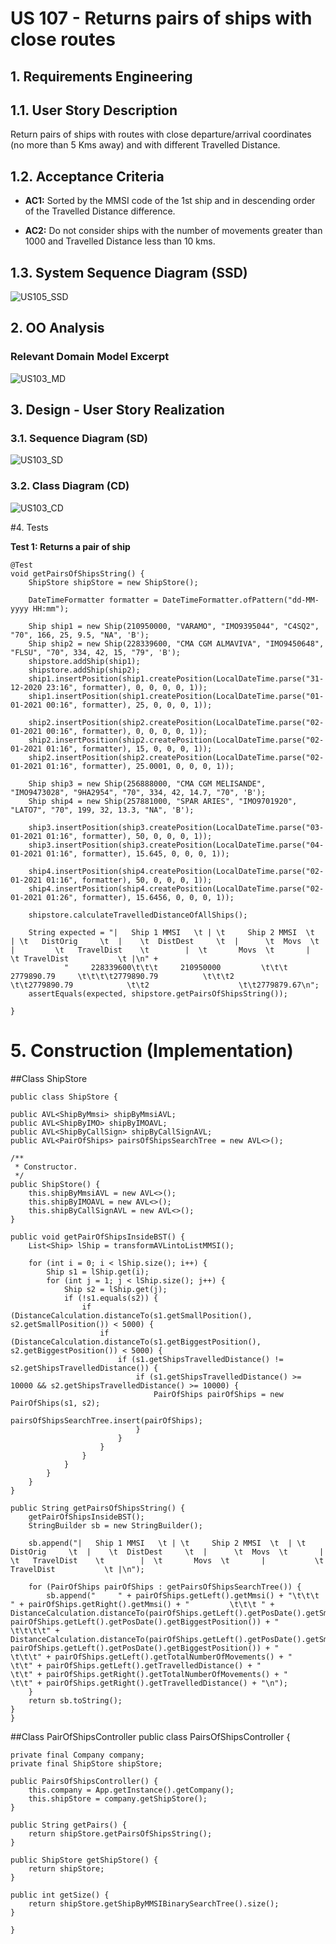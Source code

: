 # US 107 - Returns pairs of ships with close routes 
## 1. Requirements Engineering

## 1.1. User Story Description

Return pairs of ships with routes with close departure/arrival coordinates (no
more than 5 Kms away) and with different Travelled Distance.


## 1.2. Acceptance Criteria

* **AC1:** Sorted by the MMSI code of the 1st ship and in descending order of the
  Travelled Distance difference.
  
* **AC2:** Do not consider ships with the number of movements greater than 1000
  and Travelled Distance less than 10 kms.

## 1.3. System Sequence Diagram (SSD)

![US105_SSD](US107_SSD.svg)

## 2. OO Analysis

### Relevant Domain Model Excerpt

![US103_MD](US107_DM.svg)

## 3. Design - User Story Realization

### 3.1. Sequence Diagram (SD)

![US103_SD](US107_SD.svg)

### 3.2. Class Diagram (CD)

![US103_CD](US107_CD.svg)

#4. Tests

**Test 1: Returns a pair of ship**

    @Test
    void getPairsOfShipsString() {
        ShipStore shipStore = new ShipStore();

        DateTimeFormatter formatter = DateTimeFormatter.ofPattern("dd-MM-yyyy HH:mm");

        Ship ship1 = new Ship(210950000, "VARAMO", "IMO9395044", "C4SQ2", "70", 166, 25, 9.5, "NA", 'B');
        Ship ship2 = new Ship(228339600, "CMA CGM ALMAVIVA", "IMO9450648", "FLSU", "70", 334, 42, 15, "79", 'B');
        shipstore.addShip(ship1);
        shipstore.addShip(ship2);
        ship1.insertPosition(ship1.createPosition(LocalDateTime.parse("31-12-2020 23:16", formatter), 0, 0, 0, 0, 1));
        ship1.insertPosition(ship1.createPosition(LocalDateTime.parse("01-01-2021 00:16", formatter), 25, 0, 0, 0, 1));

        ship2.insertPosition(ship2.createPosition(LocalDateTime.parse("02-01-2021 00:16", formatter), 0, 0, 0, 0, 1));
        ship2.insertPosition(ship2.createPosition(LocalDateTime.parse("02-01-2021 01:16", formatter), 15, 0, 0, 0, 1));
        ship2.insertPosition(ship2.createPosition(LocalDateTime.parse("02-01-2021 01:16", formatter), 25.0001, 0, 0, 0, 1));

        Ship ship3 = new Ship(256888000, "CMA CGM MELISANDE", "IMO9473028", "9HA2954", "70", 334, 42, 14.7, "70", 'B');
        Ship ship4 = new Ship(257881000, "SPAR ARIES", "IMO9701920", "LATO7", "70", 199, 32, 13.3, "NA", 'B');

        ship3.insertPosition(ship3.createPosition(LocalDateTime.parse("03-01-2021 01:16", formatter), 50, 0, 0, 0, 1));
        ship3.insertPosition(ship3.createPosition(LocalDateTime.parse("04-01-2021 01:16", formatter), 15.645, 0, 0, 0, 1));

        ship4.insertPosition(ship4.createPosition(LocalDateTime.parse("02-01-2021 01:16", formatter), 50, 0, 0, 0, 1));
        ship4.insertPosition(ship4.createPosition(LocalDateTime.parse("02-01-2021 01:26", formatter), 15.6456, 0, 0, 0, 1));

        shipstore.calculateTravelledDistanceOfAllShips();

        String expected = "|   Ship 1 MMSI   \t | \t     Ship 2 MMSI  \t  | \t   DistOrig     \t  |    \t  DistDest     \t  |      \t  Movs  \t       |         \t   TravelDist    \t        |  \t       Movs  \t       |           \t TravelDist           \t |\n" +
                "     228339600\t\t\t     210950000         \t\t\t 2779890.79     \t\t\t\t2779890.79          \t\t\t2                     \t\t2779890.79            \t\t2                    \t\t2779879.67\n";
        assertEquals(expected, shipstore.getPairsOfShipsString());

    }

# 5. Construction (Implementation)

##Class ShipStore

    public class ShipStore {

    public AVL<ShipByMmsi> shipByMmsiAVL;
    public AVL<ShipByIMO> shipByIMOAVL;
    public AVL<ShipByCallSign> shipByCallSignAVL;
    public AVL<PairOfShips> pairsOfShipsSearchTree = new AVL<>();

    /**
     * Constructor.
     */
    public ShipStore() {
        this.shipByMmsiAVL = new AVL<>();
        this.shipByIMOAVL = new AVL<>();
        this.shipByCallSignAVL = new AVL<>();
    }

    public void getPairOfShipsInsideBST() {
        List<Ship> lShip = transformAVLintoListMMSI();

        for (int i = 0; i < lShip.size(); i++) {
            Ship s1 = lShip.get(i);
            for (int j = 1; j < lShip.size(); j++) {
                Ship s2 = lShip.get(j);
                if (!s1.equals(s2)) {
                    if (DistanceCalculation.distanceTo(s1.getSmallPosition(), s2.getSmallPosition()) < 5000) {
                        if (DistanceCalculation.distanceTo(s1.getBiggestPosition(), s2.getBiggestPosition()) < 5000) {
                            if (s1.getShipsTravelledDistance() != s2.getShipsTravelledDistance()) {
                                if (s1.getShipsTravelledDistance() >= 10000 && s2.getShipsTravelledDistance() >= 10000) {
                                    PairOfShips pairOfShips = new PairOfShips(s1, s2);
                                    pairsOfShipsSearchTree.insert(pairOfShips);
                                }
                            }
                        }
                    }
                }
            }
        }
    }

    public String getPairsOfShipsString() {
        getPairOfShipsInsideBST();
        StringBuilder sb = new StringBuilder();

        sb.append("|   Ship 1 MMSI   \t | \t     Ship 2 MMSI  \t  | \t   DistOrig     \t  |    \t  DistDest     \t  |      \t  Movs  \t       |         \t   TravelDist    \t        |  \t       Movs  \t       |           \t TravelDist           \t |\n");

        for (PairOfShips pairOfShips : getPairsOfShipsSearchTree()) {
            sb.append("     " + pairOfShips.getLeft().getMmsi() + "\t\t\t     " + pairOfShips.getRight().getMmsi() + "         \t\t\t " + DistanceCalculation.distanceTo(pairOfShips.getLeft().getPosDate().getSmallestPosition(), pairOfShips.getLeft().getPosDate().getBiggestPosition()) + "     \t\t\t\t" + DistanceCalculation.distanceTo(pairOfShips.getLeft().getPosDate().getSmallestPosition(), pairOfShips.getLeft().getPosDate().getBiggestPosition()) + "          \t\t\t" + pairOfShips.getLeft().getTotalNumberOfMovements() + "                     \t\t" + pairOfShips.getLeft().getTravelledDistance() + "            \t\t" + pairOfShips.getRight().getTotalNumberOfMovements() + "                    \t\t" + pairOfShips.getRight().getTravelledDistance() + "\n");
        }
        return sb.toString();
    }
    }

##Class PairOfShipsController
    public class PairsOfShipsController {

    private final Company company;
    private final ShipStore shipStore;

    public PairsOfShipsController() {
        this.company = App.getInstance().getCompany();
        this.shipStore = company.getShipStore();
    }

    public String getPairs() {
        return shipStore.getPairsOfShipsString();
    }

    public ShipStore getShipStore() {
        return shipStore;
    }

    public int getSize() {
        return shipStore.getShipByMMSIBinarySearchTree().size();
    }

    }